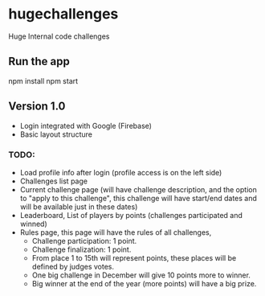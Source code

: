 # hugechallenges
Huge Internal code challenges

## Run the app
npm install
npm start

## Version 1.0
- Login integrated with Google (Firebase)
- Basic layout structure

### TODO: 
- Load profile info after login (profile access is on the left side)
- Challenges list page
- Current challenge page (will have challenge description, and the option to "apply to this challenge", this challenge will have start/end dates and will be available just in these dates)
- Leaderboard,  List of players by points (challenges participated and winned)
- Rules page, this page will have the rules of all challenges,
  - Challenge participation: 1 point.
  - Challenge finalization: 1 point.
  - From place 1 to 15th will represent points, these places will be defined by judges votes.
  - One big challenge in December will give 10 points more to winner.
  - Big winner at the end of the year (more points) will have a big prize.
  
